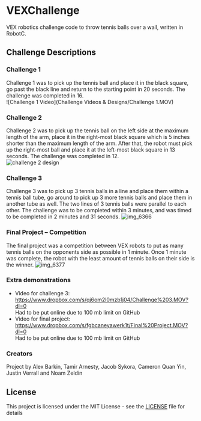 # VEXChallenge
VEX robotics challenge code to throw tennis balls over a wall, written in RobotC.

## Challenge Descriptions
### Challenge 1
Challenge 1 was to pick up the tennis ball and place it in the black square, go past the black line and return to the starting point in 20 seconds. The challenge was completed in 16.  
![Challenge 1 Video](Challenge Videos & Designs/Challenge 1.MOV)

### Challenge 2
Challenge 2 was to pick up the tennis ball on the left side at the maximum length of the arm, place it in the right-most black square which is 5 inches shorter than the maximum length of the arm. After that, the robot must pick up the right-most ball and place it at the left-most black square in 13 seconds. The challenge was completed in 12.  
![challenge 2 design](https://user-images.githubusercontent.com/19296809/34756224-53250372-f597-11e7-991d-fe852bb2c660.png)

### Challenge 3
Challenge 3 was to pick up 3 tennis balls in a line and place them within a tennis ball tube, go around to pick up 3 more tennis balls and place them in another tube as well. The two lines of 3 tennis balls were parallel to each other. The challenge was to be completed within 3 minutes, and was timed to be completed in 2 minutes and 31 seconds.
![img_6366](https://user-images.githubusercontent.com/19296809/34756263-8fe3bec0-f597-11e7-9e08-637ed84d5a4d.png)

### Final Project – Competition
The final project was a competition between VEX robots to put as many tennis balls on the opponents side as possible in 1 minute. Once 1 minute was complete, the robot with the least amount of tennis balls on their side is the winner.
![img_6377](https://user-images.githubusercontent.com/19296809/34756280-aa6f36ca-f597-11e7-9f87-ac24489a35db.png)

### Extra demonstrations
* Video for challenge 3: https://www.dropbox.com/s/qj6om2l0mzb1j04/Challenge%203.MOV?dl=0  
Had to be put online due to 100 mb limit on GitHub
* Video for final project: https://www.dropbox.com/s/fgbcaneyawerk1t/Final%20Project.MOV?dl=0  
Had to be put online due to 100 mb limit on GitHub

### Creators
Project by Alex Barkin, Tamir Arnesty, Jacob Sykora, Cameron Quan Yin, Justin Verrall and Noam Zeldin

## License

This project is licensed under the MIT License - see the [LICENSE](LICENSE) file for details
